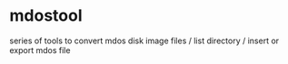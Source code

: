 # mdostool
series of tools to convert mdos disk image files / list directory / insert or export mdos file
